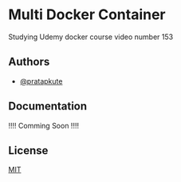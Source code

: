 # Multi Docker Container

Studying Udemy docker course video number 153


## Authors

- [@pratapkute](https://github.com/Pratap-kute)

  
## Documentation

!!!! Comming Soon !!!!

  
## License

[MIT](https://choosealicense.com/licenses/mit/)